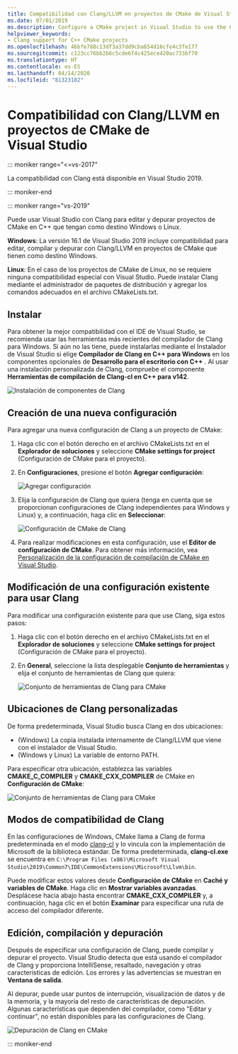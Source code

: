 ```yaml
---
title: Compatibilidad con Clang/LLVM en proyectos de CMake de Visual Studio
ms.date: 07/01/2019
ms.description: Configure a CMake project in Visual Studio to use the Clang/LLVM toolchain.
helpviewer_keywords:
- Clang support for C++ CMake projects
ms.openlocfilehash: 46bfe788c13df3a37dd9cba654d16cfe4c3fe177
ms.sourcegitcommit: c123cc76bb2b6c5cde6f4c425ece420ac733bf70
ms.translationtype: HT
ms.contentlocale: es-ES
ms.lasthandoff: 04/14/2020
ms.locfileid: "81323182"
---
```

# <a name="clangllvm-support-in-visual-studio-cmake-projects"></a>Compatibilidad con Clang/LLVM en proyectos de CMake de Visual Studio

::: moniker range="<=vs-2017"

La compatibilidad con Clang está disponible en Visual Studio 2019.

::: moniker-end

::: moniker range="vs-2019"

Puede usar Visual Studio con Clang para editar y depurar proyectos de CMake en C++ que tengan como destino Windows o Linux.

**Windows**: La versión 16.1 de Visual Studio 2019 incluye compatibilidad para editar, compilar y depurar con Clang/LLVM en proyectos de CMake que tienen como destino Windows.

**Linux**: En el caso de los proyectos de CMake de Linux, no se requiere ninguna compatibilidad especial con Visual Studio. Puede instalar Clang mediante el administrador de paquetes de distribución y agregar los comandos adecuados en el archivo CMakeLists.txt.

## <a name="install"></a>Instalar

Para obtener la mejor compatibilidad con el IDE de Visual Studio, se recomienda usar las herramientas más recientes del compilador de Clang para Windows. Si aún no las tiene, puede instalarlas mediante el Instalador de Visual Studio si elige **Compilador de Clang en C++ para Windows** en los componentes opcionales de **Desarrollo para el escritorio con C++** . Al usar una instalación personalizada de Clang, compruebe el componente **Herramientas de compilación de Clang-cl en C++ para v142**.

![Instalación de componentes de Clang](media/clang-install-vs2019.png)

## <a name="create-a-new-configuration"></a>Creación de una nueva configuración

Para agregar una nueva configuración de Clang a un proyecto de CMake:

1. Haga clic con el botón derecho en el archivo CMakeLists.txt en el **Explorador de soluciones** y seleccione **CMake settings for project** (Configuración de CMake para el proyecto).

1. En **Configuraciones**, presione el botón **Agregar configuración**:

   ![Agregar configuración](media/cmake-add-config-icon.png)

1. Elija la configuración de Clang que quiera (tenga en cuenta que se proporcionan configuraciones de Clang independientes para Windows y Linux) y, a continuación, haga clic en **Seleccionar**:

   ![Configuración de CMake de Clang](media/cmake-clang-configuration.png)

1. Para realizar modificaciones en esta configuración, use el **Editor de configuración de CMake**. Para obtener más información, vea [Personalización de la configuración de compilación de CMake en Visual Studio](customize-cmake-settings.md).

## <a name="modify-an-existing-configuration-to-use-clang"></a>Modificación de una configuración existente para usar Clang

Para modificar una configuración existente para que use Clang, siga estos pasos:

1. Haga clic con el botón derecho en el archivo CMakeLists.txt en el **Explorador de soluciones** y seleccione **CMake settings for project** (Configuración de CMake para el proyecto).

1. En **General**, seleccione la lista desplegable **Conjunto de herramientas** y elija el conjunto de herramientas de Clang que quiera:

   ![Conjunto de herramientas de Clang para CMake](media/cmake-clang-toolset.png)

## <a name="custom-clang-locations"></a>Ubicaciones de Clang personalizadas

De forma predeterminada, Visual Studio busca Clang en dos ubicaciones:

- (Windows) La copia instalada internamente de Clang/LLVM que viene con el instalador de Visual Studio.
- (Windows y Linux) La variable de entorno PATH.

Para especificar otra ubicación, establezca las variables **CMAKE_C_COMPILER** y **CMAKE_CXX_COMPILER** de CMake en **Configuración de CMake**:

![Conjunto de herramientas de Clang para CMake](media/clang-location-cmake.png)

## <a name="clang-compatibility-modes"></a>Modos de compatibilidad de Clang

En las configuraciones de Windows, CMake llama a Clang de forma predeterminada en el modo [clang-cl](https://llvm.org/devmtg/2014-04/PDFs/Talks/clang-cl.pdf) y lo vincula con la implementación de Microsoft de la biblioteca estándar. De forma predeterminada, **clang-cl.exe** se encuentra en `C:\Program Files (x86)\Microsoft Visual Studio\2019\Common7\IDE\CommonExtensions\Microsoft\Llvm\bin`.

Puede modificar estos valores desde **Configuración de CMake** en **Caché y variables de CMake**. Haga clic en **Mostrar variables avanzadas**. Desplácese hacia abajo hasta encontrar **CMAKE_CXX_COMPILER** y, a continuación, haga clic en el botón **Examinar** para especificar una ruta de 
acceso del compilador diferente.

## <a name="edit-build-and-debug"></a>Edición, compilación y depuración

Después de especificar una configuración de Clang, puede compilar y depurar el proyecto. Visual Studio detecta que está usando el compilador de Clang y proporciona IntelliSense, resaltado, navegación y otras características de edición. Los errores y las advertencias se muestran en **Ventana de salida**.

Al depurar, puede usar puntos de interrupción, visualización de datos y de la memoria, y la mayoría del resto de características de depuración. Algunas características que dependen del compilador, como "Editar y continuar", no están disponibles para las configuraciones de Clang.

![Depuración de Clang en CMake](media/clang-debug-visualize.png)

::: moniker-end
